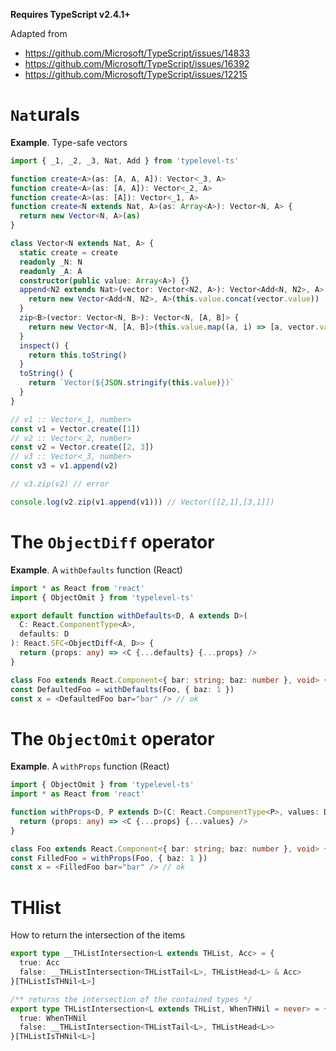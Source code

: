 **Requires TypeScript v2.4.1+**

Adapted from

- https://github.com/Microsoft/TypeScript/issues/14833
- https://github.com/Microsoft/TypeScript/issues/16392
- https://github.com/Microsoft/TypeScript/issues/12215


# `Nat`urals

**Example**. Type-safe vectors

```ts
import { _1, _2, _3, Nat, Add } from 'typelevel-ts'

function create<A>(as: [A, A, A]): Vector<_3, A>
function create<A>(as: [A, A]): Vector<_2, A>
function create<A>(as: [A]): Vector<_1, A>
function create<N extends Nat, A>(as: Array<A>): Vector<N, A> {
  return new Vector<N, A>(as)
}

class Vector<N extends Nat, A> {
  static create = create
  readonly _N: N
  readonly _A: A
  constructor(public value: Array<A>) {}
  append<N2 extends Nat>(vector: Vector<N2, A>): Vector<Add<N, N2>, A> {
    return new Vector<Add<N, N2>, A>(this.value.concat(vector.value))
  }
  zip<B>(vector: Vector<N, B>): Vector<N, [A, B]> {
    return new Vector<N, [A, B]>(this.value.map((a, i) => [a, vector.value[i]] as [A, B]))
  }
  inspect() {
    return this.toString()
  }
  toString() {
    return `Vector(${JSON.stringify(this.value)})`
  }
}

// v1 :: Vector<_1, number>
const v1 = Vector.create([1])
// v2 :: Vector<_2, number>
const v2 = Vector.create([2, 3])
// v3 :: Vector<_3, number>
const v3 = v1.append(v2)

// v3.zip(v2) // error

console.log(v2.zip(v1.append(v1))) // Vector([[2,1],[3,1]])
```

# The `ObjectDiff` operator

**Example**. A `withDefaults` function (React)

```ts
import * as React from 'react'
import { ObjectOmit } from 'typelevel-ts'

export default function withDefaults<D, A extends D>(
  C: React.ComponentType<A>,
  defaults: D
): React.SFC<ObjectDiff<A, D>> {
  return (props: any) => <C {...defaults} {...props} />
}

class Foo extends React.Component<{ bar: string; baz: number }, void> {}
const DefaultedFoo = withDefaults(Foo, { baz: 1 })
const x = <DefaultedFoo bar="bar" /> // ok
```

# The `ObjectOmit` operator

**Example**. A `withProps` function (React)

```ts
import { ObjectOmit } from 'typelevel-ts'
import * as React from 'react'

function withProps<D, P extends D>(C: React.ComponentType<P>, values: D): React.SFC<ObjectOmit<P, keyof D>> {
  return (props: any) => <C {...props} {...values} />
}

class Foo extends React.Component<{ bar: string; baz: number }, void> {}
const FilledFoo = withProps(Foo, { baz: 1 })
const x = <FilledFoo bar="bar" /> // ok
```
# THlist

How to return the intersection of the items

```ts
export type __THListIntersection<L extends THList, Acc> = {
  true: Acc
  false: __THListIntersection<THListTail<L>, THListHead<L> & Acc>
}[THListIsTHNil<L>]

/** returns the intersection of the contained types */
export type THListIntersection<L extends THList, WhenTHNil = never> = {
  true: WhenTHNil
  false: __THListIntersection<THListTail<L>, THListHead<L>>
}[THListIsTHNil<L>]
```
